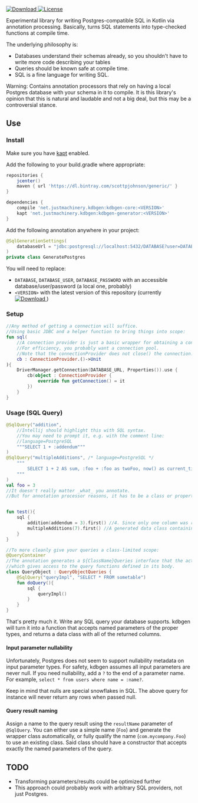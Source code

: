 [ ![Download](https://api.bintray.com/packages/scottpjohnson/generic/kdbgen-core/images/download.svg) ](https://bintray.com/scottpjohnson/generic/kdbgen-core/_latestVersion)
[![License](https://img.shields.io/badge/License-Apache%202.0-blue.svg)](https://opensource.org/licenses/Apache-2.0)
 
 Experimental library for writing Postgres-compatible SQL in Kotlin via annotation processing. 
 Basically, turns SQL statements into type-checked functions at compile time.
 
 The underlying philosophy is:
 - Databases understand their schemas already, so you shouldn't have to write more code describing your tables 
 - Queries should be known safe at compile time.
 - SQL is a fine language for writing SQL.
 
 Warning: Contains annotation processors that rely on having a local Postgres 
 database with your schema in it to compile. It is this library's opinion that
 this is natural and laudable and not a big deal, but this may be a controversial stance.
  
## Use
### Install
Make sure you have [kapt](https://kotlinlang.org/docs/reference/kapt.html) enabled.

Add the following to your build.gradle where appropriate:
```groovy
repositories {
    jcenter()
    maven { url 'https://dl.bintray.com/scottpjohnson/generic/' }
}

dependencies {
    compile 'net.justmachinery.kdbgen:kdbgen-core:<VERSION>'
    kapt 'net.justmachinery.kdbgen:kdbgen-generator:<VERSION>'
}
```

Add the following annotation anywhere in your project:
```kotlin
@SqlGenerationSettings(
	databaseUrl = "jdbc:postgresql://localhost:5432/DATABASE?user=DATABASE_USER&password=DATABASE_PASSWORD"
)
private class GeneratePostgres
```

You will need to replace:
- `DATABASE`, `DATABASE_USER`, `DATABASE_PASSWORD` with an accessible database/user/password (a local one, probably)
- `<VERSION>` with the latest version of this repository (currently [ ![Download](https://api.bintray.com/packages/scottpjohnson/generic/kdbgen-core/images/download.svg) ](https://bintray.com/scottpjohnson/generic/kdbgen-core/_latestVersion))

### Setup
```kotlin
//Any method of getting a connection will suffice. 
//Using basic JDBC and a helper function to bring things into scope: 
fun sql(
    //A connection provider is just a basic wrapper for obtaining a connection.
    //For efficiency, you probably want a connection pool.
    //Note that the connectionProvider does not close() the connection.
    cb : ConnectionProvider.()->Unit
){
    DriverManager.getConnection(DATABASE_URL, Properties()).use {
        cb(object : ConnectionProvider {
            override fun getConnection() = it        
        })    
    }
}
```

### Usage (SQL Query)
```kotlin
@SqlQuery("addition",
    //Intellij should highlight this with SQL syntax.
    //You may need to prompt it, e.g. with the comment line:
    //language=PostgreSQL
	"""SELECT 1 + :addendum"""
)
@SqlQuery("multipleAdditions", /* language=PostgreSQL */ 
    """
        SELECT 1 + 2 AS sum, :foo + :foo as twoFoo, now() as current_time
    """
)
val foo = 3 
//It doesn't really matter _what_ you annotate.
//But for annotation processor reasons, it has to be a class or property.


fun test(){
    sql {
        addition(addendum = 3).first() //4. Since only one column was returned, the result is List<Long>
        multipleAdditions(7).first() //A generated data class containing sum = 3, twoFoo = 14, now() = timestamp...
    }
}

//To more cleanly give your queries a class-limited scope:
@QueryContainer
//The annotation generates a ${ClassName}Queries interface that the actual class can implement,
//which gives access to the query functions defined in its body.
class QueryObject : QueryObjectQueries {
    @SqlQuery("queryImpl", "SELECT * FROM sometable")
    fun doQuery(){
        sql {
            queryImpl()
        }
    }
}

```
That's pretty much it. Write any SQL query your database supports.
kdbgen will turn it into a function that accepts named parameters of the proper types,
and returns a data class with all of the returned columns.

#### Input parameter nullability
Unfortunately, Postgres does not seem to support nullability metadata on input parameter types.
For safety, kdbgen assumes all input parameters are never null. If you need nullability, add a `?`
to the end of a parameter name. For example, `select * from users where name = :name?`.

Keep in mind that nulls are special snowflakes in SQL. The above query for instance will never
return any rows when passed null.

#### Query result naming
Assign a name to the query result using the `resultName` parameter of `@SqlQuery`.
You can either use a simple name (`Foo`) and generate the wrapper class automatically,
or fully qualify the name (`com.mycompany.Foo`) to use an existing class. Said class should
have a constructor that accepts exactly the named parameters of the query.

## TODO
- Transforming parameters/results could be optimized further
- This approach could probably work with arbitrary SQL providers, not just Postgres. 